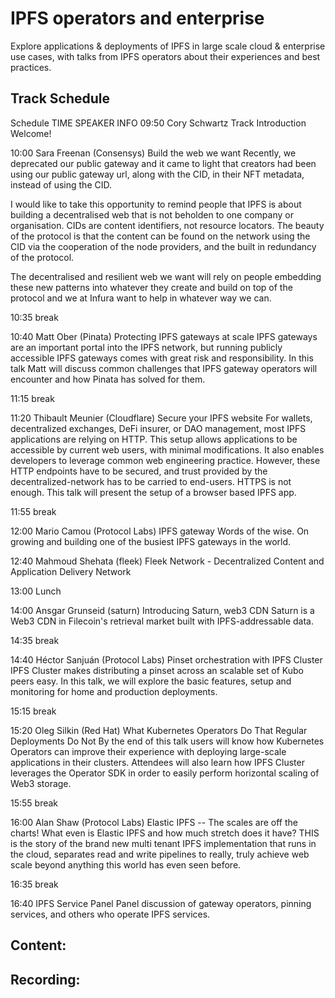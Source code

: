 
# IPFS operators and enterprise

Explore applications & deployments of IPFS in large scale cloud & enterprise use cases, with talks from IPFS operators about their experiences and best practices.

## Track Schedule
Schedule
TIME	SPEAKER	INFO
09:50	Cory Schwartz	Track Introduction
Welcome!


10:00	Sara Freenan (Consensys)	Build the web we want
Recently, we deprecated our public gateway and it came to light that creators had been using our public gateway url, along with the CID, in their NFT metadata, instead of using the CID.

I would like to take this opportunity to remind people that IPFS is about building a decentralised web that is not beholden to one company or organisation. CIDs are content identifiers, not resource locators. The beauty of the protocol is that the content can be found on the network using the CID via the cooperation of the node providers, and the built in redundancy of the protocol.

The decentralised and resilient web we want will rely on people embedding these new patterns into whatever they create and build on top of the protocol and we at Infura want to help in whatever way we can.


10:35		break

10:40	Matt Ober (Pinata)	Protecting IPFS gateways at scale
IPFS gateways are an important portal into the IPFS network, but running publicly accessible IPFS gateways comes with great risk and responsibility. In this talk Matt will discuss common challenges that IPFS gateway operators will encounter and how Pinata has solved for them.


11:15		break

11:20	Thibault Meunier (Cloudflare)	Secure your IPFS website
For wallets, decentralized exchanges, DeFi insurer, or DAO management, most IPFS applications are relying on HTTP. This setup allows applications to be accessible by current web users, with minimal modifications. It also enables developers to leverage common web engineering practice. However, these HTTP endpoints have to be secured, and trust provided by the decentralized-network has to be carried to end-users. HTTPS is not enough. This talk will present the setup of a browser based IPFS app.


11:55		break

12:00	Mario Camou (Protocol Labs)	IPFS gateway
Words of the wise. On growing and building one of the busiest IPFS gateways in the world.


12:40	Mahmoud Shehata (fleek)	Fleek Network - Decentralized Content and Application Delivery Network

13:00		Lunch

14:00	Ansgar Grunseid (saturn)	Introducing Saturn, web3 CDN
Saturn is a Web3 CDN in Filecoin's retrieval market built with IPFS-addressable data.


14:35		break

14:40	Héctor Sanjuán (Protocol Labs)	Pinset orchestration with IPFS Cluster
IPFS Cluster makes distributing a pinset across an scalable set of Kubo peers easy. In this talk, we will explore the basic features, setup and monitoring for home and production deployments.


15:15		break

15:20	Oleg Silkin (Red Hat)	What Kubernetes Operators Do That Regular Deployments Do Not
By the end of this talk users will know how Kubernetes Operators can improve their experience with deploying large-scale applications in their clusters. Attendees will also learn how IPFS Cluster leverages the Operator SDK in order to easily perform horizontal scaling of Web3 storage.


15:55		break

16:00	Alan Shaw (Protocol Labs)	Elastic IPFS -- The scales are off the charts!
What even is Elastic IPFS and how much stretch does it have? THIS is the story of the brand new multi tenant IPFS implementation that runs in the cloud, separates read and write pipelines to really, truly achieve web scale beyond anything this world has even seen before.


16:35		break

16:40		IPFS Service Panel
Panel discussion of gateway operators, pinning services, and others who operate IPFS services.
## Content:

## Recording:
